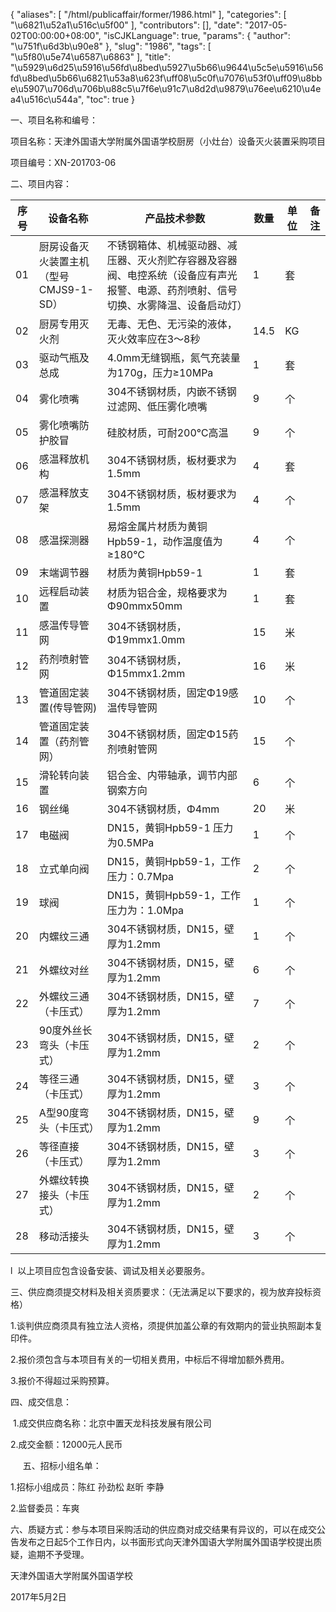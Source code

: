 {
    "aliases": [
        "/html/publicaffair/former/1986.html"
    ],
    "categories": [
        "\u6821\u52a1\u516c\u5f00"
    ],
    "contributors": [],
    "date": "2017-05-02T00:00:00+08:00",
    "isCJKLanguage": true,
    "params": {
        "author": "\u751f\u6d3b\u90e8"
    },
    "slug": "1986",
    "tags": [
        "\u5f80\u5e74\u6587\u6863"
    ],
    "title": "\u5929\u6d25\u5916\u56fd\u8bed\u5927\u5b66\u9644\u5c5e\u5916\u56fd\u8bed\u5b66\u6821\u53a8\u623f\uff08\u5c0f\u7076\u53f0\uff09\u8bbe\u5907\u706d\u706b\u88c5\u7f6e\u91c7\u8d2d\u9879\u76ee\u6210\u4ea4\u516c\u544a",
    "toc": true
}

一、项目名称和编号：




项目名称：天津外国语大学附属外国语学校厨房（小灶台）设备灭火装置采购项目




项目编号：XN-201703-06




二、项目内容：






| 序号 | 设备名称 | 产品技术参数 | 数量 | 单位 | 备注 |
| --- | --- | --- | --- | --- | --- |
| 01 | 厨房设备灭火装置主机（型号CMJS9-1-SD） | 不锈钢箱体、机械驱动器、减压器、灭火剂贮存容器及容器阀、电控系统（设备应有声光报警、电源、药剂喷射、信号切换、水雾降温、设备启动灯） | 1 | 套 |  |
| 02 | 厨房专用灭火剂 | 无毒、无色、无污染的液体，灭火效率应在3～8秒 | 14.5 | KG |  |
| 03 | 驱动气瓶及总成 | 4.0mm无缝钢瓶，氮气充装量为170g，压力≥10MPa | 1 | 套 |  |
| 04 | 雾化喷嘴 | 304不锈钢材质，内嵌不锈钢过滤网、低压雾化喷嘴 | 9 | 个 |  |
| 05 | 雾化喷嘴防护胶冒 | 硅胶材质，可耐200℃高温 | 9 | 个 |  |
| 06 | 感温释放机构 | 304不锈钢材质，板材要求为1.5mm | 4 | 套 |  |
| 07 | 感温释放支架 | 304不锈钢材质，板材要求为1.5mm | 4 | 个 |  |
| 08 | 感温探测器 | 易熔金属片材质为黄铜Hpb59-1，动作温度值为≥180℃ | 4 | 个 |  |
| 09 | 末端调节器 | 材质为黄铜Hpb59-1 | 1 | 套 |  |
| 10 | 远程启动装置 | 材质为铝合金，规格要求为Φ90mmx50mm | 1 | 套 |  |
| 11 | 感温传导管网 | 304不锈钢材质，Φ19mmx1.0mm | 15 | 米 |  |
| 12 | 药剂喷射管网 | 304不锈钢材质，Φ15mmx1.2mm | 16 | 米 |  |
| 13 | 管道固定装置(传导管网) | 304不锈钢材质，固定Φ19感温传导管网 | 10 | 个 |  |
| 14 | 管道固定装置（药剂管网） | 304不锈钢材质，固定Φ15药剂喷射管网 | 15 | 个 |  |
| 15 | 滑轮转向装置 | 铝合金、内带轴承，调节内部钢索方向 | 6 | 个 |  |
| 16 | 钢丝绳 | 304不锈钢材质，Φ4mm | 20 | 米 |  |
| 17 | 电磁阀 | DN15，黄铜Hpb59-1 压力为0.5MPa | 1 | 个 |  |
| 18 | 立式单向阀 | DN15，黄铜Hpb59-1，工作压力：0.7Mpa | 2 | 个 |  |
| 19 | 球阀 | DN15，黄铜Hpb59-1，工作压力为：1.0Mpa | 1 | 个 |  |
| 20 | 内螺纹三通 | 304不锈钢材质，DN15，壁厚为1.2mm | 1 | 个 |  |
| 21 | 外螺纹对丝 | 304不锈钢材质，DN15，壁厚为1.2mm | 6 | 个 |  |
| 22 | 外螺纹三通（卡压式） | 304不锈钢材质，DN15，壁厚为1.2mm | 7 | 个 |  |
| 23 | 90度外丝长弯头（卡压式） | 304不锈钢材质，DN15，壁厚为1.2mm | 2 | 个 |  |
| 24 | 等径三通（卡压式） | 304不锈钢材质，DN15，壁厚为1.2mm | 3 | 个 |  |
| 25 | A型90度弯头（卡压式） | 304不锈钢材质，DN15，壁厚为1.2mm | 9 | 个 |  |
| 26 | 等径直接（卡压式） | 304不锈钢材质，DN15，壁厚为1.2mm | 3 | 个 |  |
| 27 | 外螺纹转换接头（卡压式） | 304不锈钢材质，DN15，壁厚为1.2mm | 2 | 个 |  |
| 28 | 移动活接头 | 304不锈钢材质，DN15，壁厚为1.2mm | 3 | 个 |  |




l  以上项目应包含设备安装、调试及相关必要服务。




三、供应商须提交材料及相关资质要求：（无法满足以下要求的，视为放弃投标资格）




1.谈判供应商须具有独立法人资格，须提供加盖公章的有效期内的营业执照副本复印件。




2.报价须包含与本项目有关的一切相关费用，中标后不得增加额外费用。




3.报价不得超过采购预算。




四、成交信息：




 1.成交供应商名称：北京中置天龙科技发展有限公司




2.成交金额：12000元人民币




     五、招标小组名单：




1.招标小组成员：陈红 孙劲松 赵昕 李静




2.监督委员：车爽




六、质疑方式：参与本项目采购活动的供应商对成交结果有异议的，可以在成交公告发布之日起5个工作日内，以书面形式向天津外国语大学附属外国语学校提出质疑，逾期不予受理。




天津外国语大学附属外国语学校




2017年5月2日



